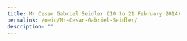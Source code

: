 ```yaml
---
title: Mr Cesar Gabriel Seidler (10 to 21 February 2014)
permalink: /oeic/Mr-Cesar-Gabriel-Seidler/
description: ""
---
```

